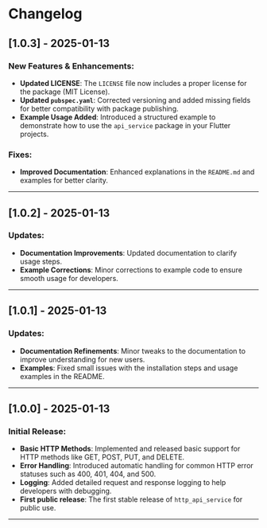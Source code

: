 # Changelog

## [1.0.3] - 2025-01-13
### New Features & Enhancements:
- **Updated LICENSE**: The `LICENSE` file now includes a proper license for the package (MIT License).
- **Updated `pubspec.yaml`**: Corrected versioning and added missing fields for better compatibility with package publishing.
- **Example Usage Added**: Introduced a structured example to demonstrate how to use the `api_service` package in your Flutter projects.

### Fixes:
- **Improved Documentation**: Enhanced explanations in the `README.md` and examples for better clarity.

---

## [1.0.2] - 2025-01-13
### Updates:
- **Documentation Improvements**: Updated documentation to clarify usage steps.
- **Example Corrections**: Minor corrections to example code to ensure smooth usage for developers.

---

## [1.0.1] - 2025-01-13
### Updates:
- **Documentation Refinements**: Minor tweaks to the documentation to improve understanding for new users.
- **Examples**: Fixed small issues with the installation steps and usage examples in the README.

---

## [1.0.0] - 2025-01-13
### Initial Release:
- **Basic HTTP Methods**: Implemented and released basic support for HTTP methods like GET, POST, PUT, and DELETE.
- **Error Handling**: Introduced automatic handling for common HTTP error statuses such as 400, 401, 404, and 500.
- **Logging**: Added detailed request and response logging to help developers with debugging.
- **First public release**: The first stable release of `http_api_service` for public use.

---
